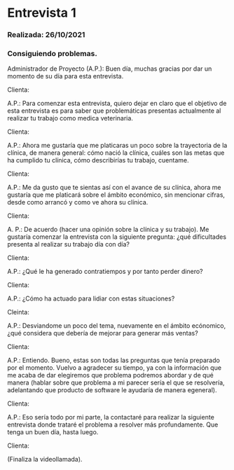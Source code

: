 # Entrevista 1

### Realizada: 26/10/2021

### Consiguiendo problemas. 


Administrador de Proyecto (A.P.): Buen día, muchas gracias por dar un momento de su día para esta entrevista.

Clienta:

A.P.: Para comenzar esta entrevista, quiero dejar en claro que el objetivo de esta entrevista es para saber que problemáticas presentas actualmente al realizar tu trabajo como medica veterinaria.

Clienta:

A.P.: Ahora me gustaría que me platicaras un poco sobre la trayectoria de la clínica, de manera general: cómo nació la clínica, cuáles son las metas que ha cumplido tu clínica, cómo describirías tu trabajo, cuentame.

Clienta:

A.P.: Me da gusto que te sientas así con el avance de su clínica, ahora me gustaría que me platicará sobre el ámbito económico, sin mencionar cifras, desde como arrancó y como ve ahora su clínica.

Clienta:

A. P.: De acuerdo (hacer una opinión sobre la clínica y su trabajo). Me gustaría comenzar la entrevista con la siguiente pregunta: ¿qué dificultades presenta al realizar su trabajo día con día?

Clienta:

A.P.: ¿Qué le ha generado contratiempos y por tanto perder dinero?

Clienta:

A.P.: ¿Cómo ha actuado para lidiar con estas situaciones?

Cleinta: 

A.P.: Desviandome un poco del tema, nuevamente en el ámbito ecónomico, ¿qué considera que debería de mejorar para generar más ventas?

Clienta: 

A.P.: Entiendo. Bueno, estas son todas las preguntas que tenía preparado por el momento. Vuelvo a agradecer su tiempo, ya con la información que me acaba de dar elegiremos que problema podremos abordar y de qué manera (hablar sobre que problema a mi parecer sería el que se resolvería, adelantando que producto de software le ayudaría de manera egeneral).

Clienta:

A.P.: Eso sería todo por mi parte, la contactaré para realizar la siguiente entrevista donde trataré el problema a resolver más profundamente. Que tenga un buen día, hasta luego.

Clienta: 

(Finaliza la videollamada).